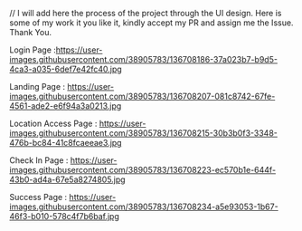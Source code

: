 // I will add here the process of the project through the UI design. Here is some of my work it you like it, kindly accept my 
PR and assign me the Issue.
 Thank You.

 Login Page :https://user-images.githubusercontent.com/38905783/136708186-37a023b7-b9d5-4ca3-a035-6def7e42fc40.jpg

Landing Page : https://user-images.githubusercontent.com/38905783/136708207-081c8742-67fe-4561-ade2-e6f94a3a0213.jpg

Location Access Page : https://user-images.githubusercontent.com/38905783/136708215-30b3b0f3-3348-476b-bc84-41c8fcaeeae3.jpg

Check In Page : https://user-images.githubusercontent.com/38905783/136708223-ec570b1e-644f-43b0-ad4a-67e5a8274805.jpg

Success Page : https://user-images.githubusercontent.com/38905783/136708234-a5e93053-1b67-46f3-b010-578c4f7b6baf.jpg
